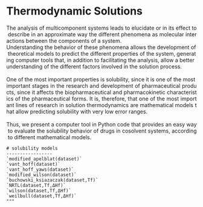# Thermodynamic Solutions

<div>
<div style="text-align: justify;">The&nbsp;analysis&nbsp;of&nbsp;multicomponent&nbsp;systems&nbsp;leads&nbsp;to&nbsp;elucidate&nbsp;or&nbsp;in&nbsp;its&nbsp;effect&nbsp;to&nbsp;describe&nbsp;in&nbsp;an&nbsp;approximate&nbsp;way&nbsp;the&nbsp;different&nbsp;phenomena&nbsp;as&nbsp;molecular&nbsp;interactions&nbsp;between&nbsp;the&nbsp;components&nbsp;of&nbsp;a&nbsp;system.</div>
<div style="text-align:
<br />       justify;">Understanding&nbsp;the&nbsp;behavior&nbsp;of&nbsp;these&nbsp;phenomena&nbsp;allows&nbsp;the&nbsp;development&nbsp;of&nbsp;theoretical&nbsp;models&nbsp;to&nbsp;predict&nbsp;the&nbsp;different&nbsp;properties&nbsp;of&nbsp;the&nbsp;system,&nbsp;generating&nbsp;computer&nbsp;tools&nbsp;that,&nbsp;in&nbsp;addition&nbsp;to&nbsp;facilitating&nbsp;the&nbsp;analysis,&nbsp;allow&nbsp;a&nbsp;better&nbsp;understanding&nbsp;of&nbsp;the&nbsp;different&nbsp;factors&nbsp;involved&nbsp;in&nbsp;the&nbsp;solution&nbsp;process.</div>
<br />
<div style="text-align: justify;">One&nbsp;of&nbsp;the&nbsp;most&nbsp;important&nbsp;properties&nbsp;is&nbsp;solubility,&nbsp;since&nbsp;it&nbsp;is&nbsp;one&nbsp;of&nbsp;the&nbsp;most&nbsp;important&nbsp;stages&nbsp;in&nbsp;the&nbsp;research&nbsp;and&nbsp;development&nbsp;of&nbsp;pharmaceutical&nbsp;products,&nbsp;since&nbsp;it&nbsp;affects&nbsp;the&nbsp;biopharmaceutical&nbsp;and&nbsp;pharmacokinetic&nbsp;characteristics&nbsp;of&nbsp;the&nbsp;pharmaceutical&nbsp;forms.&nbsp;It&nbsp;is,&nbsp;therefore,&nbsp;that&nbsp;one&nbsp;of&nbsp;the&nbsp;most&nbsp;important&nbsp;lines&nbsp;of&nbsp;research&nbsp;in&nbsp;solution&nbsp;thermodynamics&nbsp;are&nbsp;mathematical&nbsp;models&nbsp;that&nbsp;allow&nbsp;predicting&nbsp;solubility&nbsp;with&nbsp;very&nbsp;low&nbsp;error&nbsp;ranges.</div>
<br />
<div style="text-align: justify;">Thus,&nbsp;we&nbsp;present&nbsp;a&nbsp;computer&nbsp;tool&nbsp;in&nbsp;Python&nbsp;code&nbsp;that&nbsp;provides&nbsp;an&nbsp;easy&nbsp;way&nbsp;to&nbsp;evaluate&nbsp;the&nbsp;solubility&nbsp;behavior&nbsp;of&nbsp;drugs&nbsp;in&nbsp;cosolvent&nbsp;systems,&nbsp;according&nbsp;to&nbsp;different&nbsp;mathematical&nbsp;models.</div>
</div>

    # solubility models
    -----------------
    `modified_apelblat(dataset)`
    `vant_hoff(dataset)`
    `vant_hoff_yaws(dataset)`
    `modified_wilson(dataset)`
    `buchowski_ksiazaczak(dataset,Tf)`
    `NRTL(dataset,Tf,ΔHf)`
    `wilson(dataset,Tf,ΔHf)`
    `weilbull(dataset,Tf,ΔHf)`
    """
